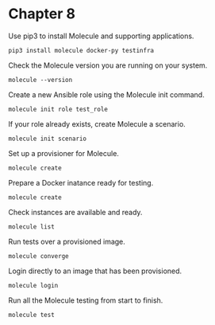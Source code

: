 # Chapter 8

Use pip3 to install Molecule and supporting applications.
```
pip3 install molecule docker-py testinfra
```
Check the Molecule version you are running on your system.
```
molecule --version
```
Create a new Ansible role using the Molecule init command.
```
molecule init role test_role
```
If your role already exists, create Molecule a scenario.
```
molecule init scenario 
```
Set up a provisioner for Molecule.
```
molecule create 
```
Prepare a Docker inatance ready for testing.
```
molecule create
```
Check instances are available and ready.
```
molecule list
```
Run tests over a provisioned image.
```
molecule converge
```
Login directly to an image that has been provisioned.
```
molecule login
```
Run all the Molecule testing from start to finish.
```
molecule test
```
